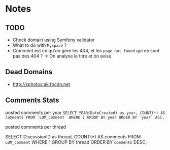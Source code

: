 # Notes


## TODO
- Check domain using Symfony validator
- What to do with `Myspace` ?
- Comment est ce qu'on gere les 404, et les `page not found` qui ne sont pas des 404 ? -> On analyse le titre et on avise.


## Dead Domains
- http://sphotos.ak.fbcdn.net


## Comments Stats

posted comments per year
```SELECT YEAR(DateCreated) as year, COUNT(*) AS comments FROM `LUM_Comment` WHERE 1 GROUP BY year ORDER BY `year` ASC; ```

posted comments per thread

SELECT DiscussionID as thread, COUNT(*) AS comments FROM `LUM_Comment` WHERE 1 GROUP BY thread ORDER BY `comments` DESC;